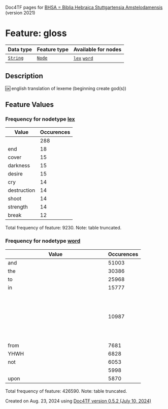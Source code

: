 Doc4TF pages for [BHSA = Biblia Hebraica Stuttgartensia Amstelodamensis](https://github.com/ETCBC/BHSA/tree/master/tf) (version 2021)
# Feature: gloss
Data type|Feature type|Available for nodes
---|---|---
[`String`](featuresbydatatype.md#string)|[`Node`](featuresbytype.md#node)| [`lex`](featuresbynodetype.md#lex)  [`word`](featuresbynodetype.md#word) 
## Description
🆗 english translation of lexeme (beginning create god(s))
## Feature Values
### Frequency for nodetype [lex](featuresbynodetype.md#lex)
Value|Occurences
---|---
<uncertain>|288
end|18
cover|15
darkness|15
desire|15
cry|14
destruction|14
shoot|14
strength|14
break|12

Total frequency of feature: 9230. Note: table truncated.
 ### Frequency for nodetype [word](featuresbynodetype.md#word)
Value|Occurences
---|---
and|51003
the|30386
to|25968
in|15777
<object marker>|10987
from|7681
YHWH|6828
not|6053
<relative>|5998
upon|5870

Total frequency of feature: 426590. Note: table truncated.
  

Created on Aug. 23, 2024 using [Doc4TF version 0.5.2 (July 10, 2024)](https://github.com/tonyjurg/Doc4TF/blob/main/CreateFeatureDoc.ipynb) 
